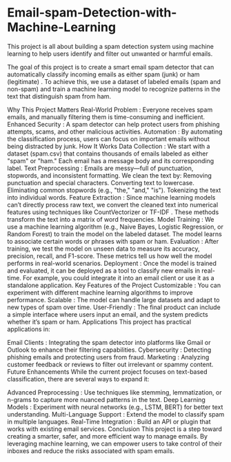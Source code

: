 # Email-spam-Detection-with-Machine-Learning
This project is all about building a spam detection system using machine learning to help users identify and filter out unwanted or harmful emails. 

The goal of this project is to create a smart email spam detector that can automatically classify incoming emails as either spam (junk) or ham (legitimate) . To achieve this, we use a dataset of labeled emails (spam and non-spam) and train a machine learning model to recognize patterns in the text that distinguish spam from ham.

Why This Project Matters
Real-World Problem : Everyone receives spam emails, and manually filtering them is time-consuming and inefficient.
Enhanced Security : A spam detector can help protect users from phishing attempts, scams, and other malicious activities.
Automation : By automating the classification process, users can focus on important emails without being distracted by junk.
How It Works
Data Collection : We start with a dataset (spam.csv) that contains thousands of emails labeled as either "spam" or "ham." Each email has a message body and its corresponding label.
Text Preprocessing : Emails are messy—full of punctuation, stopwords, and inconsistent formatting. We clean the text by:
Removing punctuation and special characters.
Converting text to lowercase.
Eliminating common stopwords (e.g., "the," "and," "is").
Tokenizing the text into individual words.
Feature Extraction : Since machine learning models can’t directly process raw text, we convert the cleaned text into numerical features using techniques like CountVectorizer or TF-IDF . These methods transform the text into a matrix of word frequencies.
Model Training : We use a machine learning algorithm (e.g., Naive Bayes, Logistic Regression, or Random Forest) to train the model on the labeled dataset. The model learns to associate certain words or phrases with spam or ham.
Evaluation : After training, we test the model on unseen data to measure its accuracy, precision, recall, and F1-score. These metrics tell us how well the model performs in real-world scenarios.
Deployment : Once the model is trained and evaluated, it can be deployed as a tool to classify new emails in real-time. For example, you could integrate it into an email client or use it as a standalone application.
Key Features of the Project
Customizable : You can experiment with different machine learning algorithms to improve performance.
Scalable : The model can handle large datasets and adapt to new types of spam over time.
User-Friendly : The final product can include a simple interface where users input an email, and the system predicts whether it’s spam or ham.
Applications
This project has practical applications in:

Email Clients : Integrating the spam detector into platforms like Gmail or Outlook to enhance their filtering capabilities.
Cybersecurity : Detecting phishing emails and protecting users from fraud.
Marketing : Analyzing customer feedback or reviews to filter out irrelevant or spammy content.
Future Enhancements
While the current project focuses on text-based classification, there are several ways to expand it:

Advanced Preprocessing : Use techniques like stemming, lemmatization, or n-grams to capture more nuanced patterns in the text.
Deep Learning Models : Experiment with neural networks (e.g., LSTM, BERT) for better text understanding.
Multi-Language Support : Extend the model to classify spam in multiple languages.
Real-Time Integration : Build an API or plugin that works with existing email services.
Conclusion
This project is a step toward creating a smarter, safer, and more efficient way to manage emails. By leveraging machine learning, we can empower users to take control of their inboxes and reduce the risks associated with spam emails.
